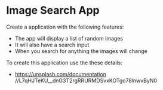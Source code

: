 # Image Search App

Create a application with the following features:

- The app will display a list of random images
- It will also have a search input
- When you search for anything the images will change

To create this application use the these details:

- https://unsplash.com/documentation
  //L7qHJTeKU\_\_dnG3T2rgRRURMDSvxKOTgo78lnwvByN0
